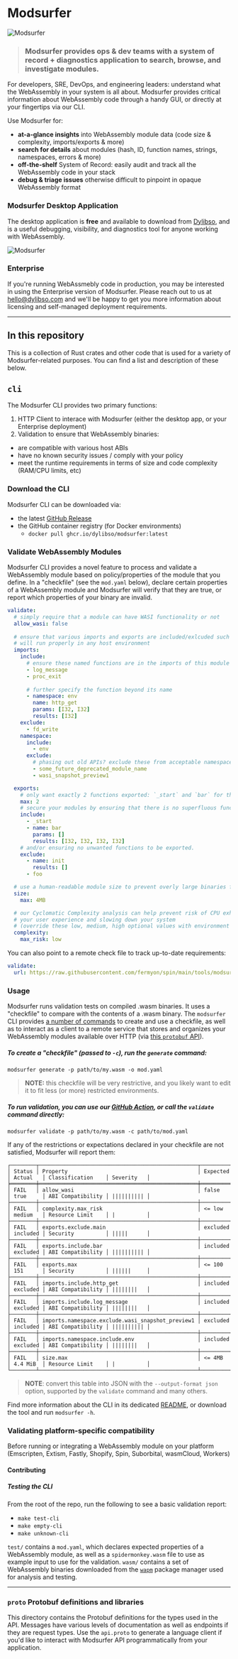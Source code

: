 # Modsurfer

![Modsurfer](.github/img/modsurfer-logo.svg)

> ### Modsurfer provides ops & dev teams with a system of record + diagnostics application to search, browse, and investigate modules.

For developers, SRE, DevOps, and engineering leaders: understand what the WebAssembly in your system is all about. Modsurfer provides critical information about WebAssembly code through a handy GUI, or directly at your fingertips via our CLI.

Use Modsurfer for:
- **at-a-glance insights** into WebAssembly module data (code size & complexity, imports/exports & more)
- **search for details** about modules (hash, ID, function names, strings, namespaces, errors & more)
- **off-the-shelf** System of Record: easily audit and track all the WebAssembly code in your stack
- **debug & triage issues** otherwise difficult to pinpoint in opaque WebAssembly format

### Modsurfer Desktop Application

The desktop application is **free** and available to download from [Dylibso](https://dylibso.com/downloads/modsurfer), and is a useful debugging, visibility, and diagnostics tool for anyone working with WebAssembly.

![Modsurfer](https://dylibso.com/assets/modsurfer-product-desktop.png)

### Enterprise

If you're running WebAssmebly code in production, you may be interested in using the Enterprise version of Modsurfer. Please reach out to us at [hello@dylibso.com](mailto:hello@dylibso.com) and we'll be happy to get you more information about licensing and self-managed deployment requirements.

--- 

## In this repository

This is a collection of Rust crates and other code that is used for a variety of Modsurfer-related purposes. You can find a list and description of these below.

## `cli`

The Modsurfer CLI provides two primary functions:
1. HTTP Client to interace with Modsurfer (either the desktop app, or your Enterprise deployment)
2. Validation to ensure that WebAssembly binaries:
  - are compatible with various host ABIs
  - have no known security issues / comply with your policy
  - meet the runtime requirements in terms of size and code complexity (RAM/CPU limits, etc)

### Download the CLI

Modsurfer CLI can be downloaded via: 
- the latest [GitHub Release](https://github.com/dylibso/modsurfer/releases/latest)
- the GitHub container registry (for Docker environments)
  - `docker pull ghcr.io/dylibso/modsurfer:latest`

### Validate WebAssembly Modules

Modsurfer CLI provides a novel feature to process and validate a WebAssembly module based on policy/properties of the module that you define. In a "checkfile" (see the `mod.yaml` below), declare certain properties of a WebAssembly module and Modsurfer will verify that they are true, or report which properties of your binary are invalid.

```yaml 
validate:
  # simply require that a module can have WASI functionality or not
  allow_wasi: false
  
  # ensure that various imports and exports are included/exlcuded such that a module
  # will run properly in any host environment
  imports:
    include:
      # ensure these named functions are in the imports of this module  
      - log_message
      - proc_exit
      
      # further specify the function beyond its name 
      - namespace: env
        name: http_get
        params: [I32, I32]
        results: [I32]
    exclude: 
      - fd_write
    namespace:
      include:
        - env
      exclude:
        # phasing out old APIs? exclude these from acceptable namespaces/module names
        - some_future_deprecated_module_name
        - wasi_snapshot_preview1

  exports: 
    # only want exactly 2 functions exported: `_start` and `bar` for the host to call:
    max: 2
    # secure your modules by ensuring that there is no superfluous functionality hidden inside a binary
    include:
      - _start
      - name: bar
        params: []
        results: [I32, I32, I32, I32]
    # and/or ensuring no unwanted functions to be exported.
    exclude:
      - name: init
        results: []
      - foo

  # use a human-readable module size to prevent overly large binaries from running in your environment
  size:
    max: 4MB

  # our Cyclomatic Complexity analysis can help prevent risk of CPU exhaustion from deteriorating 
  # your user experience and slowing down your system
  # (override these low, medium, high optional values with environment variables $MODSURFER_RISK_{LOW,MEDIUM,HIGH})
  complexity:
    max_risk: low

```

You can also point to a remote check file to track up-to-date requirements: 
```yaml
validate:
  url: https://raw.githubusercontent.com/fermyon/spin/main/tools/modsurfer/http/mod.yaml
```

### Usage

Modsurfer runs validation tests on compiled .wasm binaries. It uses a "checkfile" to compare with the 
contents of a .wasm binary. The `modsurfer` CLI provides [a number of commands](https://dev.dylib.so/docs/modsurfer/cli#commands) 
to create and use a checkfile, as well as to interact as a client to a remote service that stores 
and organizes your WebAssembly modules available over HTTP (via [this `protobuf` API](./proto/v1/api.proto)).

##### To create a "checkfile" (passed to `-c`), run the `generate` command:

```
modsurfer generate -p path/to/my.wasm -o mod.yaml
```
> **NOTE:** this checkfile will be very restrictive, and you likely want to edit it to fit less (or more) restricted environments.

##### To run validation, you can use our [GitHub Action](https://github.com/dylibso/modsurfer-validate-action), or call the `validate` command directly: 

```
modsurfer validate -p path/to/my.wasm -c path/to/mod.yaml
```

If any of the restrictions or expectations declared in your checkfile are not satisfied, Modsurfer will report them: 

```
┌────────┬──────────────────────────────────────────────────┬──────────┬──────────┬───────────────────┬────────────┐
│ Status │ Property                                         │ Expected │ Actual   │ Classification    │ Severity   │
╞════════╪══════════════════════════════════════════════════╪══════════╪══════════╪═══════════════════╪════════════╡
│ FAIL   │ allow_wasi                                       │ false    │ true     │ ABI Compatibility │ |||||||||| │
├────────┼──────────────────────────────────────────────────┼──────────┼──────────┼───────────────────┼────────────┤
│ FAIL   │ complexity.max_risk                              │ <= low   │ medium   │ Resource Limit    │ |          │
├────────┼──────────────────────────────────────────────────┼──────────┼──────────┼───────────────────┼────────────┤
│ FAIL   │ exports.exclude.main                             │ excluded │ included │ Security          │ |||||      │
├────────┼──────────────────────────────────────────────────┼──────────┼──────────┼───────────────────┼────────────┤
│ FAIL   │ exports.include.bar                              │ included │ excluded │ ABI Compatibility │ |||||||||| │
├────────┼──────────────────────────────────────────────────┼──────────┼──────────┼───────────────────┼────────────┤
│ FAIL   │ exports.max                                      │ <= 100   │ 151      │ Security          │ ||||||     │
├────────┼──────────────────────────────────────────────────┼──────────┼──────────┼───────────────────┼────────────┤
│ FAIL   │ imports.include.http_get                         │ included │ excluded │ ABI Compatibility │ ||||||||   │
├────────┼──────────────────────────────────────────────────┼──────────┼──────────┼───────────────────┼────────────┤
│ FAIL   │ imports.include.log_message                      │ included │ excluded │ ABI Compatibility │ ||||||||   │
├────────┼──────────────────────────────────────────────────┼──────────┼──────────┼───────────────────┼────────────┤
│ FAIL   │ imports.namespace.exclude.wasi_snapshot_preview1 │ excluded │ included │ ABI Compatibility │ |||||||||| │
├────────┼──────────────────────────────────────────────────┼──────────┼──────────┼───────────────────┼────────────┤
│ FAIL   │ imports.namespace.include.env                    │ included │ excluded │ ABI Compatibility │ ||||||||   │
├────────┼──────────────────────────────────────────────────┼──────────┼──────────┼───────────────────┼────────────┤
│ FAIL   │ size.max                                         │ <= 4MB   │ 4.4 MiB  │ Resource Limit    │ |          │
└────────┴──────────────────────────────────────────────────┴──────────┴──────────┴───────────────────┴────────────┘
```
> **NOTE**: convert this table into JSON with the `--output-format json` option, supported by the `validate` command and many others.

Find more information about the CLI in its dedicated [README](./cli/README.md), or download the tool and run `modsurfer -h`. 

### Validating platform-specific compatibility

Before running or integrating a WebAssembly module on your platform (Emscripten, Extism, Fastly, Shopify, Spin, Suborbital, wasmCloud, Workers)

#### Contributing

##### Testing the CLI

From the root of the repo, run the following to see a basic validation report:
- `make test-cli`
- `make empty-cli`
- `make unknown-cli`

`test/` contains a `mod.yaml`, which declares expected properties of a WebAssembly module, as well as a `spidermonkey.wasm` file to use as example input to use for the validation.
`wasm/` contains a set of WebAssembly binaries downloaded from the [`wapm`](https://wapm.io) package manager used for analysis and testing.

---

### `proto` Protobuf definitions and libraries

This directory contains the Protobuf definitions for the types used in the API. Messages have various levels of documentation as well as endpoints if they are request types. Use the `api.proto` to generate a language client if you'd like to interact with Modsurfer API programmatically from your application.
